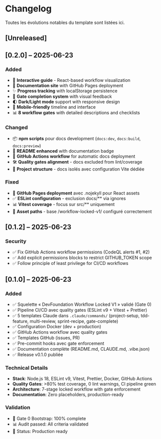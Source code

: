 # Changelog

Toutes les évolutions notables du template sont listées ici.

## [Unreleased]

## [0.2.0] – 2025-06-23

### Added
- 🎨 **Interactive guide** - React-based workflow visualization
- 📖 **Documentation site** with GitHub Pages deployment
- ✨ **Progress tracking** with localStorage persistence  
- 🎯 **Gate completion system** with visual feedback
- 🌓 **Dark/Light mode** support with responsive design
- 📱 **Mobile-friendly** timeline and interface
- 📊 **8 workflow gates** with detailed descriptions and checklists

### Changed
- 📦 **npm scripts** pour docs development (`docs:dev`, `docs:build`, `docs:preview`)
- 🔄 **README enhanced** with documentation badge
- 🚀 **GitHub Actions workflow** for automatic docs deployment
- 🛠️ **Quality gates alignment** - docs excluded from lint/coverage
- 📁 **Project structure** - docs isolés avec configuration Vite dédiée

### Fixed
- 🔧 **GitHub Pages deployment** avec .nojekyll pour React assets
- ✅ **ESLint configuration** - exclusion docs/** via ignores
- 📊 **Vitest coverage** - focus sur src/** uniquement
- 🎯 **Asset paths** - base /workflow-locked-v1/ configuré correctement

## [0.1.2] – 2025-06-23

### Security
- ✅ Fix GitHub Actions workflow permissions (CodeQL alerts #1, #2)
- ✅ Add explicit permissions blocks to restrict GITHUB_TOKEN scope
- ✅ Follow principle of least privilege for CI/CD workflows

## [0.1.0] – 2025-06-23

### Added
- ✅ Squelette « DevFoundation Workflow Locked V1 » validé (Gate 0)
- ✅ Pipeline CI/CD avec quality gates (ESLint v9 + Vitest + Prettier)
- ✅ 5 templates Claude dans `.claude/commands/` (project-setup, tdd-feature, multi-review, sprint-recipe, gate-complete)
- ✅ Configuration Docker (dev + production)
- ✅ GitHub Actions workflow avec quality gates
- ✅ Templates GitHub (issues, PR)
- ✅ Pre-commit hooks avec gate enforcement
- ✅ Documentation complète (README.md, CLAUDE.md, .vibe.json)
- ✅ Release v0.1.0 publiée

### Technical Details
- **Stack**: Node.js 18, ESLint v9, Vitest, Prettier, Docker, GitHub Actions
- **Quality Gates**: >80% test coverage, 0 lint warnings, CI pipeline green
- **Architecture**: 7-stage locked workflow with gate enforcement
- **Documentation**: Zero placeholders, production-ready

### Validation
- 🎯 Gate 0 Bootstrap: 100% complete
- 📊 Audit passed: All criteria validated
- 🚀 Status: Production ready